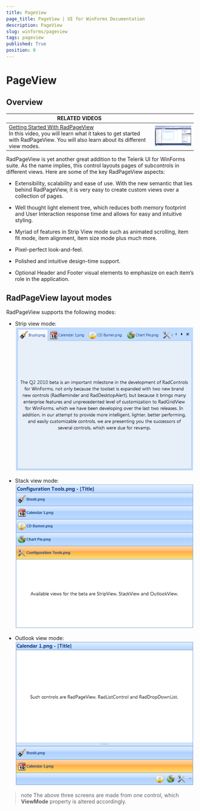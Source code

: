 ```yaml
---
title: PageView
page_title: PageView | UI for WinForms Documentation
description: PageView
slug: winforms/pageview
tags: pageview
published: True
position: 0
---
```


# PageView



## Overview


| RELATED VIDEOS |  |
| ------ | ------ |
|[Getting Started With RadPageView](http://tv.telerik.com/watch/winforms/getting-started-with-radpageview)<br>In this video, you will learn what it takes to get started with RadPageView. You will also learn about its different view modes.|![pageview-overview 001](images/pageview-overview001.png)|

RadPageView is yet another great addition to the Telerik UI for WinForms suite. As the name implies, this control layouts pages of subcontrols in different views. Here are some of the key RadPageView aspects:

* Extensibility, scalability and ease of use. With the new semantic that lies behind RadPageView, it is very easy to create custom views over a collection of pages.

* Well thought light element tree, which reduces both memory footprint and User Interaction response time and allows for easy and intuitive styling.

* Myriad of features in Strip View mode such as animated scrolling, item fit mode, item alignment, item size mode plus much more.

* Pixel-perfect look-and-feel.

* Polished and intuitive design-time support.

* Optional Header and Footer visual elements to emphasize on each item’s role in the application.

## RadPageView layout modes

RadPageView supports the following modes:

* Strip view mode:<br>![pageview-overview 002](images/pageview-overview002.png)

* Stack view mode:<br>![pageview-overview 003](images/pageview-overview003.png)

* Outlook view mode:<br>![pageview-overview 004](images/pageview-overview004.png)

>note The above three screens are made from one control, which __ViewMode__ property is altered accordingly.
>

